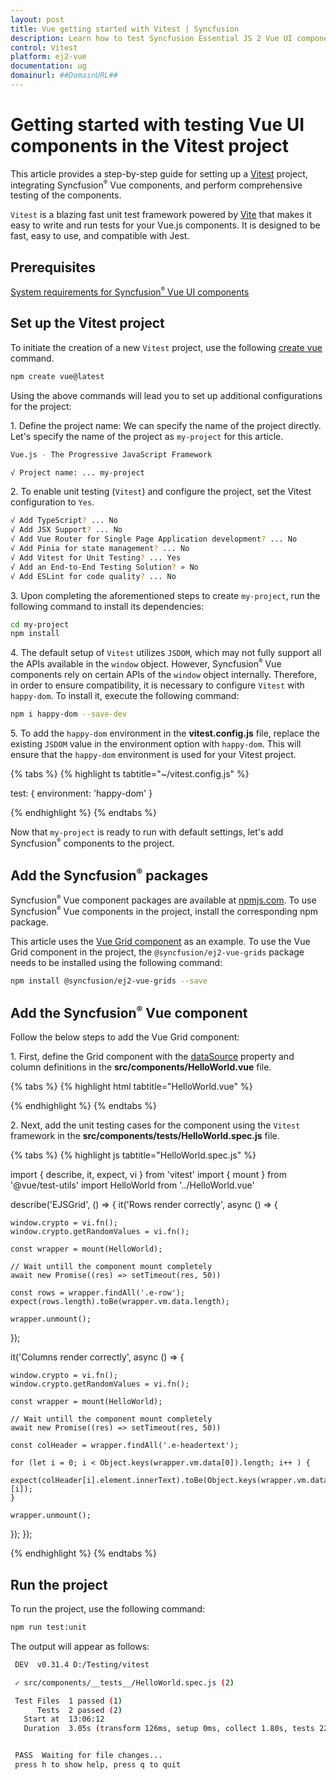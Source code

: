 ```yaml
---
layout: post
title: Vue getting started with Vitest | Syncfusion
description: Learn how to test Syncfusion Essential JS 2 Vue UI components with Vitest. Our guide provides simple steps and useful tips to make testing easy and effective.
control: Vitest
platform: ej2-vue
documentation: ug
domainurl: ##DomainURL##
---
```


# Getting started with testing Vue UI components in the Vitest project

This article provides a step-by-step guide for setting up a [Vitest](https://vitest.dev/) project, integrating Syncfusion<sup style="font-size:70%">&reg;</sup> Vue components, and perform comprehensive testing of the components.

`Vitest` is a blazing fast unit test framework powered by [Vite](https://vitejs.dev/) that makes it easy to write and run tests for your Vue.js components. It is designed to be fast, easy to use, and compatible with Jest.

## Prerequisites

[System requirements for Syncfusion<sup style="font-size:70%">&reg;</sup> Vue UI components](../system-requirements)

## Set up the Vitest project

To initiate the creation of a new `Vitest` project, use the following [create vue](https://vuejs.org/guide/quick-start.html#creating-a-vue-application) command.

```bash
npm create vue@latest
```

Using the above commands will lead you to set up additional configurations for the project:

1\. Define the project name: We can specify the name of the project directly. Let's specify the name of the project as `my-project` for this article.

```bash
Vue.js - The Progressive JavaScript Framework

√ Project name: ... my-project
```

2\. To enable unit testing (`Vitest`) and configure the project, set the Vitest configuration to `Yes`.

```bash
√ Add TypeScript? ... No
√ Add JSX Support? ... No
√ Add Vue Router for Single Page Application development? ... No
√ Add Pinia for state management? ... No
√ Add Vitest for Unit Testing? ... Yes
√ Add an End-to-End Testing Solution? » No
√ Add ESLint for code quality? ... No
```

3\. Upon completing the aforementioned steps to create  `my-project`, run the following command to install its dependencies:

```bash
cd my-project
npm install
```

4\. The default setup of `Vitest` utilizes `JSDOM`, which may not fully support all the APIs available in the `window` object. However, Syncfusion<sup style="font-size:70%">&reg;</sup> Vue components rely on certain APIs of the `window` object internally. Therefore, in order to ensure compatibility, it is necessary to configure `Vitest` with `happy-dom`. To install it, execute the following command:

```bash
npm i happy-dom --save-dev
```

5\. To add the `happy-dom` environment in the **vitest.config.js** file, replace the existing `JSDOM` value in the environment option with `happy-dom`. This will ensure that the `happy-dom` environment is used for your Vitest project.

{% tabs %}
{% highlight ts tabtitle="~/vitest.config.js" %}

test: {
  environment: 'happy-dom'
}

{% endhighlight %}
{% endtabs %}

Now that `my-project` is ready to run with default settings, let's add Syncfusion<sup style="font-size:70%">&reg;</sup> components to the project.

## Add the Syncfusion<sup style="font-size:70%">&reg;</sup> packages

Syncfusion<sup style="font-size:70%">&reg;</sup> Vue component packages are available at [npmjs.com](https://www.npmjs.com/search?q=ej2-vue). To use Syncfusion<sup style="font-size:70%">&reg;</sup> Vue components in the project, install the corresponding npm package.

This article uses the [Vue Grid component](https://www.syncfusion.com/vue-components/vue-grid) as an example. To use the Vue Grid component in the project, the `@syncfusion/ej2-vue-grids` package needs to be installed using the following command:

```bash
npm install @syncfusion/ej2-vue-grids --save
```

## Add the Syncfusion<sup style="font-size:70%">&reg;</sup> Vue component

Follow the below steps to add the Vue Grid component:

1\. First, define the Grid component with the [dataSource](https://ej2.syncfusion.com/vue/documentation/api/grid/#datasource) property and column definitions in the **src/components/HelloWorld.vue** file.

{% tabs %}
{% highlight html tabtitle="HelloWorld.vue" %}

<template>
  <ejs-grid :dataSource="data">
    <e-columns>
      <e-column field='OrderID'></e-column>
      <e-column field='CustomerID'></e-column>
      <e-column field='EmployeeID'></e-column>
      <e-column field='ShipCountry'></e-column>
      <e-column field='Freight'></e-column>
    </e-columns>
  </ejs-grid>
</template>

<script>
import { GridComponent, ColumnsDirective, ColumnDirective } from '@syncfusion/ej2-vue-grids';

export default {
  components: {
    'ejs-grid': GridComponent,
    'e-columns': ColumnsDirective,
    'e-column': ColumnDirective
  },
  data() {
    return {
      data: [
        {
          OrderID: 10248, CustomerID: 'VINET', EmployeeID: 5, ShipCountry: 'France', Freight: 32.38
        },
        {
          OrderID: 10249, CustomerID: 'TOMSP', EmployeeID: 6, ShipCountry: 'Germany', Freight: 11.61
        },
        {
          OrderID: 10250, CustomerID: 'HANAR', EmployeeID: 4, ShipCountry: 'Brazil', Freight: 65.83
        }
      ]
    }
  }
};
</script>

{% endhighlight %}
{% endtabs %}

2\. Next, add the unit testing cases for the component using the `Vitest` framework in the **src/components/tests/HelloWorld.spec.js** file.

{% tabs %}
{% highlight js tabtitle="HelloWorld.spec.js" %}

import { describe, it, expect, vi } from 'vitest'
import { mount } from '@vue/test-utils'
import HelloWorld from '../HelloWorld.vue'

describe('EJSGrid', () => {
  it('Rows render correctly', async () => {

    window.crypto = vi.fn();
    window.crypto.getRandomValues = vi.fn();

    const wrapper = mount(HelloWorld);

    // Wait untill the component mount completely
    await new Promise((res) => setTimeout(res, 50))
    
    const rows = wrapper.findAll('.e-row');
    expect(rows.length).toBe(wrapper.vm.data.length);
    
    wrapper.unmount();
  });

  it('Columns render correctly', async () => {

    window.crypto = vi.fn();
    window.crypto.getRandomValues = vi.fn();

    const wrapper = mount(HelloWorld);

    // Wait untill the component mount completely
    await new Promise((res) => setTimeout(res, 50))
    
    const colHeader = wrapper.findAll('.e-headertext');

    for (let i = 0; i < Object.keys(wrapper.vm.data[0]).length; i++ ) {
      expect(colHeader[i].element.innerText).toBe(Object.keys(wrapper.vm.data[0])[i]);
    }

    wrapper.unmount();
  });
});

{% endhighlight %}
{% endtabs %}

## Run the project

To run the project, use the following command:

```bash
npm run test:unit
```

The output will appear as follows:

```bash
 DEV  v0.31.4 D:/Testing/vitest

 ✓ src/components/__tests__/HelloWorld.spec.js (2)

 Test Files  1 passed (1)
      Tests  2 passed (2)
   Start at  13:06:12
   Duration  3.05s (transform 126ms, setup 0ms, collect 1.80s, tests 221ms, environment 602ms, prepare 130ms)


 PASS  Waiting for file changes...
 press h to show help, press q to quit
```
